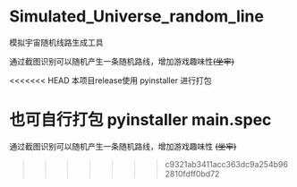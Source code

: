 # Simulated_Universe_random_line
模拟宇宙随机线路生成工具

通过截图识别可以随机产生一条随机路线，增加游戏趣味性~~(坐牢)~~

<<<<<<< HEAD
本项目release使用 pyinstaller 进行打包

也可自行打包 pyinstaller main.spec
=======
通过截图识别可以随机产生一条随机路线，增加游戏趣味性 ~~(坐牢)~~
>>>>>>> c9321ab3411acc363dc9a254b962810fdff0bd72
